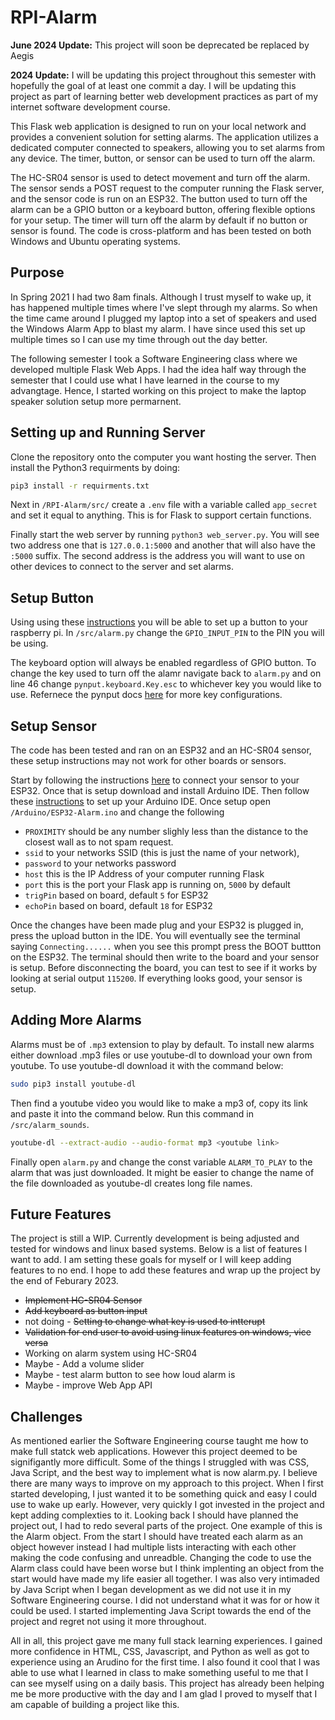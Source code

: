 # RPI-Alarm
**June 2024 Update:** This project will soon be deprecated be replaced by Aegis 

**2024 Update:** I will be updating this project throughout this semester with hopefully the goal of at least one commit a day. I will be updating this project as part of learning better web development practices as part of my internet software development course.

This Flask web application is designed to run on your local network and provides a convenient solution for setting alarms. The application utilizes a dedicated computer connected to speakers, allowing you to set alarms from any device. The timer, button, or sensor can be used to turn off the alarm.

The HC-SR04 sensor is used to detect movement and turn off the alarm. The sensor sends a POST request to the computer running the Flask server, and the sensor code is run on an ESP32. The button used to turn off the alarm can be a GPIO button or a keyboard button, offering flexible options for your setup. The timer will turn off the alarm by default if no button or sensor is found. The code is cross-platform and has been tested on both Windows and Ubuntu operating systems.

## Purpose
In Spring 2021 I had two 8am finals. Although I trust myself to wake up, it has happened multiple times where I've slept through my alarms. So when the time came around I plugged my laptop into a set of speakers and used the Windows Alarm App to blast my alarm. I have since used this set up multiple times so I can use my time through out the day better. 

The following semester I took a Software Engineering class where we developed multiple Flask Web Apps. I had the idea half way through the semester that I could use what I have learned in the course to my advangtage. Hence, I started working on this project to make the laptop speaker solution setup more permarnent. 

## Setting up and Running Server
Clone the repository onto the computer you want hosting the server. Then install the Python3 requirments by doing:

```bash
pip3 install -r requirments.txt
```

Next in `/RPI-Alarm/src/` create a `.env` file with a variable called `app_secret` and set it equal to anything. This is for Flask to support certain functions.

Finally start the web server by running `python3 web_server.py`. You will see two address one that is `127.0.0.1:5000` and another that will also have the `:5000` suffix. The second address is the address you will want to use on other devices to connect to the server and set alarms.

## Setup Button
Using using these [instructions](https://raspberrypihq.com/use-a-push-button-with-raspberry-pi-gpio/) you will be able to set up a button to your raspberry pi. In `/src/alarm.py` change the `GPIO_INPUT_PIN` to the PIN you will be using.

The keyboard option will always be enabled regardless of GPIO button. To change the key used to turn off the alamr navigate back to `alarm.py` and on line 46 change `pynput.keyboard.Key.esc` to whichever key you would like to use. Refernece the pynput docs [here](https://pynput.readthedocs.io/en/latest/keyboard.html) for more key configurations.

## Setup Sensor
The code has been tested and ran on an ESP32 and an HC-SR04 sensor, these setup instructions may not work for other boards or sensors. 

Start by following the instructions [here](https://randomnerdtutorials.com/esp32-hc-sr04-ultrasonic-arduino/) to connect your sensor to your ESP32. Once that is setup download and install Arduino IDE. Then follow these [instructions](https://randomnerdtutorials.com/installing-the-esp32-board-in-arduino-ide-windows-instructions/) to set up your Arduino IDE. Once setup open `/Arduino/ESP32-Alarm.ino` and change the following

- `PROXIMITY` should be any number slighly less than the distance to the closest wall as to not spam request.
- `ssid` to your networks SSID (this is just the name of your network), 
- `password` to your networks password
- `host` this is the IP Address of your computer running Flask
- `port` this is the port your Flask app is running on, `5000` by default
- `trigPin` based on board, default `5` for ESP32
- `echoPin` based on board, default `18` for ESP32

Once the changes have been made plug and your ESP32 is plugged in, press the upload button in the IDE. You will eventually see the terminal saying `Connecting......` when you see this prompt press the BOOT buttton on the ESP32. The terminal should then write to the board and your sensor is setup. Before disconnecting the board, you can test to see if it works by looking at serial output `115200`. If everything looks good, your sensor is setup.

## Adding More Alarms
Alarms must be of `.mp3` extension to play by default. To install new alarms either download .mp3 files or use youtube-dl to download your own from youtube. To use youtube-dl download it with the command below:

```bash
sudo pip3 install youtube-dl
```

Then find a youtube video you would like to make a mp3 of, copy its link and paste it into the command below. Run this command in `/src/alarm_sounds`.

```bash
youtube-dl --extract-audio --audio-format mp3 <youtube link>
```
Finally open `alarm.py` and change the const variable `ALARM_TO_PLAY` to the alarm that was just downloaded. It might be easier to change the name of the file downloaded as youtube-dl creates long file names.

## Future Features
The project is still a WIP. Currently development is being adjusted and tested for windows and linux based systems. Below is a list of features I want to add. I am setting these goals for myself or I will keep adding features to no end. I hope to add these features and wrap up the project by the end of Feburary 2023. 

- ~~Implement HC-SR04 Sensor~~ 
- ~~Add keyboard as button input~~ 
- not doing - ~~Setting to change what key is used to intterupt~~
- ~~Validation for end user to avoid using linux features on windows, vice versa~~
- Working on alarm system using HC-SR04
- Maybe - Add a volume slider 
- Maybe - test alarm button to see how loud alarm is
- Maybe - improve Web App API

## Challenges 
As mentioned earlier the Software Engineering course taught me how to make full statck web applications. However this project deemed to be signifigantly more difficult. Some of the things I struggled with was CSS, Java Script, and the best way to implement what is now alarm.py. I believe there are many ways to improve on my approach to this project. When I first started developing, I just wanted it to be something quick and easy I could use to wake up early. However, very quickly I got invested in the project and kept adding complexties to it. Looking back I should have planned the project out, I had to redo several parts of the project. One example of this is the Alarm object. From the start I should have treated each alarm as an object however instead I had multiple lists interacting with each other making the code confusing and unreadble. Changing the code to use the Alarm class could have been worse but I think implenting an object from the start would have made my life easier all together. I was also very intimaded by Java Script when I began development as we did not use it in my Software Engineering course. I did not understand what it was for or how it could be used. I started implementing Java Script towards the end of the project and regret not using it more throughout. 

All in all, this project gave me many full stack learning experiences. I gained more confidence in HTML, CSS, Javascript, and Python as well as got to experience using an Arudino for the first time. I also found it cool that I was able to use what I learned in class to make something useful to me that I can see myself using on a daily basis. This project has already been helping me be more productive with the day and I am glad I proved to myself that I am capable of building a project like this.


